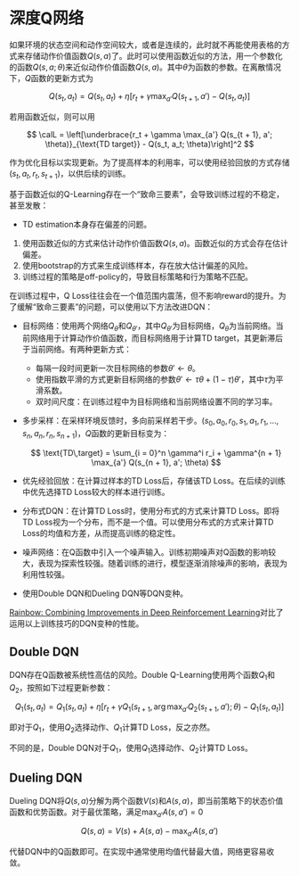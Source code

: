 # 深度Q网络

如果环境的状态空间和动作空间较大，或者是连续的，此时就不再能使用表格的方式来存储动作价值函数$Q(s, a)$了。此时可以使用函数近似的方法，用一个参数化的函数$Q(s, a; \theta)$来近似动作价值函数$Q(s, a)$。其中$\theta$为函数的参数。在离散情况下，$Q$函数的更新方式为

$$
Q(s_t, a_t) = Q(s_t, a_t) + \eta \left[r_t + \gamma \max_{a'} Q(s_{t + 1}, a') - Q(s_t, a_t)\right]
$$

若用函数近似，则可以用

$$
\calL = \left[\underbrace{r_t + \gamma \max_{a'} Q(s_{t + 1}, a'; \theta)}_{\text{TD target}} - Q(s_t, a_t; \theta)\right]^2
$$

作为优化目标以实现更新。为了提高样本的利用率，可以使用经验回放的方式存储$(s_t, a_t, r_t, s_{t + 1})$，以供后续的训练。

基于函数近似的Q-Learning存在一个“致命三要素”，会导致训练过程的不稳定，甚至发散：

* TD estimation本身存在偏差的问题。
1. 使用函数近似的方式来估计动作价值函数$Q(s, a)$。函数近似的方式会存在估计偏差。
2. 使用bootstrap的方式来生成训练样本，存在放大估计偏差的风险。
3. 训练过程的策略是off-policy的，导致目标策略和行为策略不匹配。

在训练过程中，Q Loss往往会在一个值范围内震荡，但不影响reward的提升。为了缓解“致命三要素”的问题，可以使用以下方法改进DQN：

* 目标网络：使用两个网络$Q_\theta$和$Q_{\theta'}$，其中$Q_{\theta'}$为目标网络，$Q_\theta$为当前网络。当前网络用于计算动作价值函数，而目标网络用于计算TD target，其更新滞后于当前网络。有两种更新方式：
  * 每隔一段时间更新一次目标网络的参数$\theta' \leftarrow \theta$。
  * 使用指数平滑的方式更新目标网络的参数$\theta' \leftarrow \tau \theta + (1 - \tau) \theta'$，其中$\tau$为平滑系数。
  * 双时间尺度：在训练过程中为目标网络和当前网络设置不同的学习率。
* 多步采样：在采样环境反馈时，多向前采样若干步。$(s_0, a_0, r_0, s_1, a_1, r_1, \ldots, s_n, a_n, r_n, s_{n + 1})$，$Q$函数的更新目标变为：

  $$
  \text{TD\,target} = \sum_{i = 0}^n \gamma^i r_i + \gamma^{n + 1} \max_{a'} Q(s_{n + 1}, a'; \theta)
  $$

* 优先经验回放：在计算过样本的TD Loss后，存储该TD Loss。在后续的训练中优先选择TD Loss较大的样本进行训练。
* 分布式DQN：在计算TD Loss时，使用分布式的方式来计算TD Loss。即将TD Loss视为一个分布，而不是一个值。可以使用分布式的方式来计算TD Loss的均值和方差，从而提高训练的稳定性。
* 噪声网络：在Q函数中引入一个噪声输入。训练初期噪声对Q函数的影响较大，表现为探索性较强。随着训练的进行，模型逐渐消除噪声的影响，表现为利用性较强。
* 使用Double DQN和Dueling DQN等DQN变种。

[Rainbow: Combining Improvements in Deep Reinforcement Learning](https://arxiv.org/abs/1710.02298)对比了运用以上训练技巧的DQN变种的性能。

## Double DQN

DQN存在Q函数被系统性高估的风险。Double Q-Learning使用两个函数$Q_1$和$Q_2$，按照如下过程更新参数：

$$
Q_1(s_t, a_t) = Q_1(s_t, a_t) + \eta \left[r_t + \gamma Q_1(s_{t + 1}, \arg\max_{a'} Q_2(s_{t + 1}, a'); \theta) - Q_1(s_t, a_t)\right]
$$

即对于$Q_1$，使用$Q_2$选择动作、$Q_1$计算TD Loss，反之亦然。

不同的是，Double DQN对于$Q_1$，使用$Q_1$选择动作、$Q_2$计算TD Loss。

## Dueling DQN

Dueling DQN将$Q(s, a)$分解为两个函数$V(s)$和$A(s, a)$，即当前策略下的状态价值函数和优势函数。对于最优策略，满足$\max_{a'} A(s, a') = 0$

$$
Q(s, a) = V(s) + A(s, a) - \max_{a'} A(s, a')
$$

代替DQN中的Q函数即可。在实现中通常使用均值代替最大值，网络更容易收敛。
